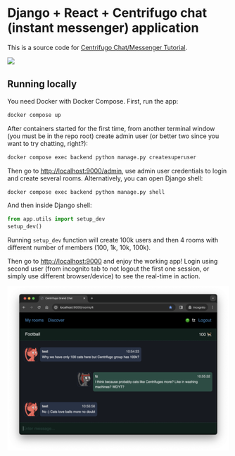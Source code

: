 # Django + React + Centrifugo chat (instant messenger) application 

This is a source code for [Centrifugo Chat/Messenger Tutorial](https://centrifugal.dev/docs/tutorial/intro).

<img src="https://centrifugal.dev/img/grand-chat-tutorial-tech.png?v=1" />

## Running locally

You need Docker with Docker Compose. First, run the app:

```sh
docker compose up
```

After containers started for the first time, from another terminal window (you must be in the repo root) create admin user (or better two since you want to try chatting, right?):

```sh
docker compose exec backend python manage.py createsuperuser
```

Then go to [http://localhost:9000/admin](http://localhost:9000/admin), use admin user credentials to login and create several rooms. Alternatively, you can open Django shell:

```sh
docker compose exec backend python manage.py shell
```

And then inside Django shell:

```python
from app.utils import setup_dev
setup_dev()
```

Running `setup_dev` function will create 100k users and then 4 rooms with different number of members (100, 1k, 10k, 100k).

Then go to [http://localhost:9000](http://localhost:9000) and enjoy the working app! Login using second user (from incognito tab to not logout the first one session, or simply use different browser/device) to see the real-time in action.

![demo](grandchat.png?raw=true "Image of app")
